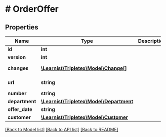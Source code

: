 # # OrderOffer

## Properties

Name | Type | Description | Notes
------------ | ------------- | ------------- | -------------
**id** | **int** |  | [optional]
**version** | **int** |  | [optional]
**changes** | [**\Learnist\Tripletex\Model\Change[]**](Change.md) |  | [optional] [readonly]
**url** | **string** |  | [optional] [readonly]
**number** | **string** |  | [optional]
**department** | [**\Learnist\Tripletex\Model\Department**](Department.md) |  | [optional]
**offer_date** | **string** |  | [optional]
**customer** | [**\Learnist\Tripletex\Model\Customer**](Customer.md) |  | [optional]

[[Back to Model list]](../../README.md#models) [[Back to API list]](../../README.md#endpoints) [[Back to README]](../../README.md)
